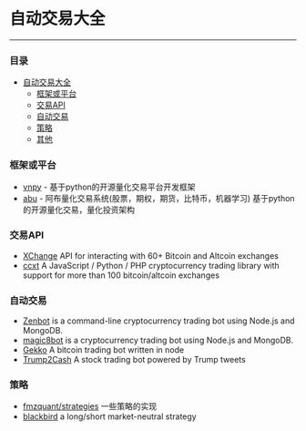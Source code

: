 # 自动交易大全
***
### 目录
- [自动交易大全](#)
    - [框架或平台](#框架或平台)
    - [交易API](#交易API)
    - [自动交易](#自动交易)
    - [策略](#策略)
    - [其他](#其他)

### 框架或平台 

* [vnpy](https://github.com/vnpy/vnpy) - 基于python的开源量化交易平台开发框架
* [abu](https://github.com/bbfamily/abu) - 阿布量化交易系统(股票，期权，期货，比特币，机器学习) 基于python的开源量化交易，量化投资架构

### 交易API

* [XChange](https://github.com/knowm/XChange) API for interacting with 60+ Bitcoin and Altcoin exchanges
* [ccxt](https://github.com/ccxt/ccxt) A JavaScript / Python / PHP cryptocurrency trading library with support for more than 100 bitcoin/altcoin exchanges


### 自动交易

* [Zenbot](https://github.com/DeviaVir/zenbot) is a command-line cryptocurrency trading bot using Node.js and MongoDB.
* [magic8bot](https://github.com/magic8bot/magic8bot) is a cryptocurrency trading bot using Node.js and MongoDB.
* [Gekko](https://github.com/askmike/gekko) A bitcoin trading bot written in node
* [Trump2Cash](https://github.com/maxbbraun/trump2cash) A stock trading bot powered by Trump tweets

### 策略

* [fmzquant/strategies](https://github.com/fmzquant/strategies) 一些策略的实现 
* [blackbird](https://github.com/butor/blackbird) a long/short market-neutral strategy